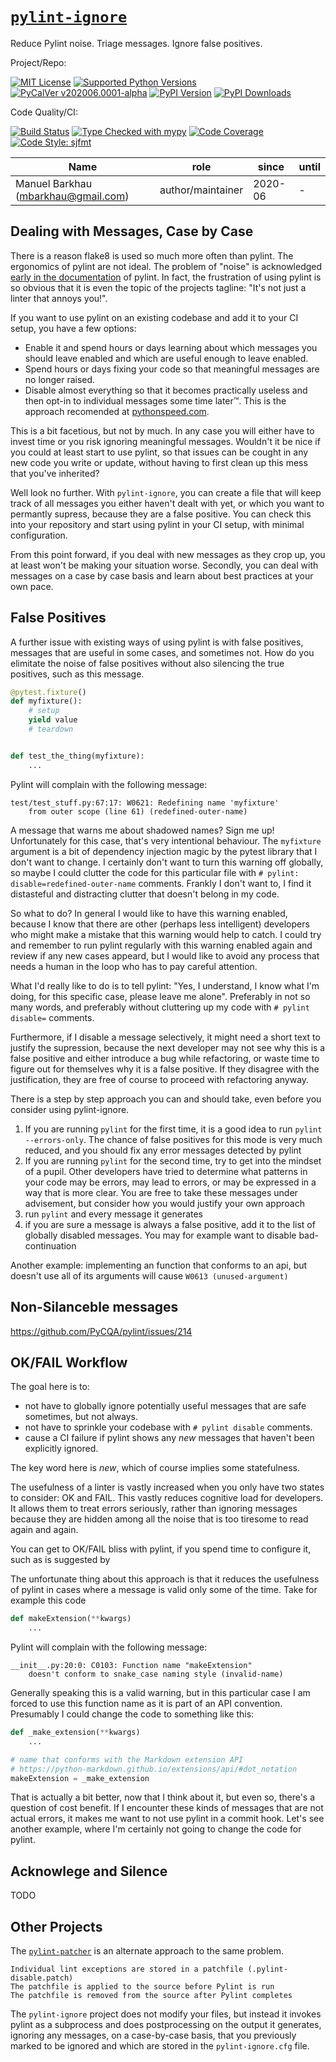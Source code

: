 # [`pylint-ignore`][repo_ref]

Reduce Pylint noise. Triage messages. Ignore false positives.

Project/Repo:

[![MIT License][license_img]][license_ref]
[![Supported Python Versions][pyversions_img]][pyversions_ref]
[![PyCalVer v202006.0001-alpha][version_img]][version_ref]
[![PyPI Version][pypi_img]][pypi_ref]
[![PyPI Downloads][downloads_img]][downloads_ref]

Code Quality/CI:

[![Build Status][build_img]][build_ref]
[![Type Checked with mypy][mypy_img]][mypy_ref]
[![Code Coverage][codecov_img]][codecov_ref]
[![Code Style: sjfmt][style_img]][style_ref]


|                 Name                |        role       |  since  | until |
|-------------------------------------|-------------------|---------|-------|
| Manuel Barkhau (mbarkhau@gmail.com) | author/maintainer | 2020-06 | -     |


<!--
  To update the TOC:
  $ pip install md-toc
  $ md_toc --in-place README.md gitlab
-->


[](TOC)

[](TOC)


## Dealing with Messages, Case by Case

There is a reason flake8 is used so much more often than pylint. The ergonomics of pylint are not ideal. The problem of "noise" is acknowledged [early in the documentation](http://pylint.pycqa.org/en/stable/tutorial.html) of pylint. In fact, the frustration of using pylint is so obvious that it is even the topic of the projects tagline: "It's not just a linter that annoys you!".

If you want to use pylint on an existing codebase and add it to your CI setup, you have a few options:

 - Enable it and spend hours or days learning about which messages you should leave enabled and which are useful enough to leave enabled.
 - Spend hours or days fixing your code so that meaningful messages are no longer raised.
 - Disable almost everything so that it becomes practically useless and then opt-in to individual messages some time later™. This is the approach recomended at [pythonspeed.com](https://pythonspeed.com/articles/pylint/).

This is a bit facetious, but not by much. In any case you will either have to invest time or you risk ignoring meaningful messages. Wouldn't it be nice if you could at least start to use pylint, so that issues can be cought in any new code you write or update, without having to first clean up this mess that you've inherited?

Well look no further. With `pylint-ignore`, you can create a file that will keep track of all messages you either haven't dealt with yet, or which you want to permantly supress, because they are a false positive. You can check this into your repository and start using pylint in your CI setup, with minimal configuration.

From this point forward, if you deal with new messages as they crop up, you at least won't be making your situation worse. Secondly, you can deal with messages on a case by case basis and learn about best practices at your own pace.


## False Positives

A further issue with existing ways of using pylint is with false positives, messages that are useful in some cases, and sometimes not. How do you elimitate the noise of false positives without also silencing the true positives, such as this message.

```python
@pytest.fixture()
def myfixture():
    # setup
    yield value
    # teardown


def test_the_thing(myfixture):
    ...
```

Pylint will complain with the following message:

```
test/test_stuff.py:67:17: W0621: Redefining name 'myfixture'
    from outer scope (line 61) (redefined-outer-name)
```

A message that warns me about shadowed names? Sign me up! Unfortunately
for this case, that's very intentional behaviour. The `myfixture` argument
is a bit of dependency injection magic by the pytest library that I don't
want to change. I certainly don't want to turn this warning off globally,
so maybe I could clutter the code for this particular file with `# pylint:
disable=redefined-outer-name` comments. Frankly I don't want to, I find it
distasteful and distracting clutter that doesn't belong in my code.

So what to do? In general I would like to have this warning enabled,
because I know that there are other (perhaps less intelligent) developers
who might make a mistake that this warning would help to catch. I could
try and remember to run pylint regularly with this warning enabled again
and review if any new cases appeard, but I would like to avoid any process that needs a human in the loop who has to pay careful attention.

What I'd really like to do is to tell pylint: "Yes, I understand, I
know what I'm doing, for this specific case, please leave me alone".
Preferably in not so many words, and preferably without cluttering up
my code with `# pylint disable=` comments.

Furthermore, if I disable a message selectively, it might need a short
text to justify the supression, because the next developer may not see why
this is a false positive and either introduce a bug while refactoring, or
waste time to figure out for themselves why it is a false positive. If
they disagree with the justification, they are free of course to proceed
with refactoring anyway.

There is a step by step approach you can and should take, even before you consider using pylint-ignore.

1. If you are running `pylint` for the first time, it is a good idea to run `pylint --errors-only`. The chance of false positives for this mode is very much reduced, and you should fix any error messages detected by pylint
2. If you are running `pylint` for the second time, try to get into the mindset of a pupil. Other developers have tried to determine what patterns in your code may be errors, may lead to errors, or may be expressed in a way that is more clear. You are free to take these messages under advisement, but consider how you would justify your own approach
1. run `pylint` and  every message it generates
2. if you are sure a message is always a false positive, add it to the list of globally disabled messages. You may for example want to disable bad-continuation


Another example: implementing an function that conforms to an api, but doesn't use all of its arguments will cause `W0613 (unused-argument)`


## Non-Silanceble messages

https://github.com/PyCQA/pylint/issues/214


## OK/FAIL Workflow

The goal here is to:

 - not have to globally ignore potentially useful messages that are safe sometimes, but not always.
 - not have to sprinkle your codebase with `# pylint disable` comments.
 - cause a CI failure if pylint shows any *new* messages that haven't been explicitly ignored.

The key word here is *new*, which of course implies some statefulness.



The usefulness of a linter is vastly increased when you only have two
states to consider: OK and FAIL. This vastly reduces cognitive load for
developers. It allows them to treat errors seriously, rather than ignoring
messages because they are hidden among all the noise that is too tiresome
to read again and again.

You can get to OK/FAIL bliss with pylint, if you spend time to configure
it, such as is suggested by


The unfortunate thing about this approach is that it reduces the
usefulness of pylint in cases where a message is valid only some of
the time. Take for example this code

```python
def makeExtension(**kwargs)
    ...
```

Pylint will complain with the following message:

```
__init__.py:20:0: C0103: Function name "makeExtension"
    doesn't conform to snake_case naming style (invalid-name)
```

Generally speaking this is a valid warning, but in this particular
case I am forced to use this function name as it is part of an API
convention. Presumably I could change the code to something like this:

```python
def _make_extension(**kwargs)
    ...

# name that conforms with the Markdown extension API
# https://python-markdown.github.io/extensions/api/#dot_notation
makeExtension = _make_extension
```

That is actually a bit better, now that I think about it, but even so, there's a question of cost benefit. If I encounter these kinds of messages that are not actual errors, it makes me want to not use pylint in a commit hook. Let's see another example, where I'm certainly not going to change the code for pylint.


## Acknowlege and Silence

TODO


## Other Projects

The [`pylint-patcher`](https://pypi.org/project/pylint-patcher/) is an alternate approach to the same problem.

    Individual lint exceptions are stored in a patchfile (.pylint-disable.patch)
    The patchfile is applied to the source before Pylint is run
    The patchfile is removed from the source after Pylint completes

The `pylint-ignore` project does not modify your files, but instead it invokes pylint as a subprocess and does postprocessing on the output it generates, ignoring any messages, on a case-by-case basis, that you previously marked to be ignored and which are stored in the `pylint-ignore.cfg` file.



[repo_ref]: https://gitlab.com/mbarkhau/pylint-ignore

[build_img]: https://gitlab.com/mbarkhau/pylint-ignore/badges/master/pipeline.svg
[build_ref]: https://gitlab.com/mbarkhau/pylint-ignore/pipelines

[codecov_img]: https://gitlab.com/mbarkhau/pylint-ignore/badges/master/coverage.svg
[codecov_ref]: https://mbarkhau.gitlab.io/pylint-ignore/cov

[license_img]: https://img.shields.io/badge/License-MIT-blue.svg
[license_ref]: https://gitlab.com/mbarkhau/pylint-ignore/blob/master/LICENSE

[mypy_img]: https://img.shields.io/badge/mypy-checked-green.svg
[mypy_ref]: https://mbarkhau.gitlab.io/pylint-ignore/mypycov

[style_img]: https://img.shields.io/badge/code%20style-%20sjfmt-f71.svg
[style_ref]: https://gitlab.com/mbarkhau/straitjacket/

[pypi_img]: https://img.shields.io/badge/PyPI-wheels-green.svg
[pypi_ref]: https://pypi.org/project/pylint-ignore/#files

[downloads_img]: https://pepy.tech/badge/pylint-ignore/month
[downloads_ref]: https://pepy.tech/project/pylint-ignore

[version_img]: https://img.shields.io/static/v1.svg?label=PyCalVer&message=v202006.0001-alpha&color=blue
[version_ref]: https://pypi.org/project/pycalver/

[pyversions_img]: https://img.shields.io/pypi/pyversions/pylint-ignore.svg
[pyversions_ref]: https://pypi.python.org/pypi/pylint-ignore
